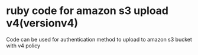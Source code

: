 # ruby code for amazon s3 upload v4(versionv4)

Code can be used for authentication method to upload to amazon s3 bucket with v4 policy
